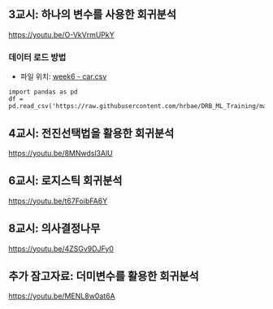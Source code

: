 


## 3교시: 하나의  변수를 사용한 회귀분석

https://youtu.be/O-VkVrmUPkY

### 데이터 로드 방법

- 파일 위치: [week6 - car.csv](https://github.com/hrbae/DRB_ML_Training/blob/main/2022/week6/car.csv)

```
import pandas as pd
df = pd.read_csv('https://raw.githubusercontent.com/hrbae/DRB_ML_Training/main/2022/week6/car.csv')
```


## 4교시: 전진선택법을 활용한 회귀분석

https://youtu.be/8MNwdsl3AlU



## 6교시: 로지스틱 회귀분석

https://youtu.be/t67FoibFA6Y



## 8교시: 의사결정나무

https://youtu.be/4ZSGv9DJFy0



## 추가 잠고자료: 더미변수를 활용한 회귀분석

https://youtu.be/MENL8w0at6A
